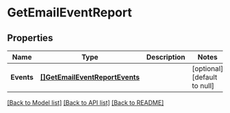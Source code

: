 # GetEmailEventReport

## Properties
Name | Type | Description | Notes
------------ | ------------- | ------------- | -------------
**Events** | [**[]GetEmailEventReportEvents**](getEmailEventReport_events.md) |  | [optional] [default to null]

[[Back to Model list]](../README.md#documentation-for-models) [[Back to API list]](../README.md#documentation-for-api-endpoints) [[Back to README]](../README.md)


